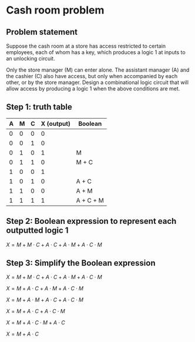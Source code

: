 # Cash room problem 

## Problem statement

Suppose the cash room at a store has access restricted to certain
employees, each of whom has a key, which produces a logic 1 at inputs to
an unlocking circuit.

Only the store manager (M) can enter alone. The assistant manager (A) and
the cashier (C) also have access, but only when accompanied by each other,
or by the store manager. Design a combinational logic circuit that will allow
access by producing a logic 1 when the above conditions are met.


## Step 1: truth table

| A | M | C | X (output) | Boolean   |
|---|---|---|------------|-----------|
| 0 | 0 | 0 | 0          |           |
| 0 | 0 | 1 | 0          |           |
| 0 | 1 | 0 | 1          | M         |
| 0 | 1 | 1 | 0          | M + C     |
| 1 | 0 | 0 | 1          |           |
| 1 | 0 | 1 | 0          | A + C     |
| 1 | 1 | 0 | 0          | A + M     |
| 1 | 1 | 1 | 1          | A + C + M |

## Step 2: Boolean expression to represent each outputted logic 1

$X = M + M \cdot C + A\cdot C + A \cdot M + A \cdot C \cdot M$


## Step 3: Simplify the Boolean expression

$X = M + M \cdot C + A\cdot C + A \cdot M + A \cdot C \cdot M$


$X = M + A \cdot C + A \cdot M + A \cdot C \cdot M$

$X = M + A \cdot M + A \cdot C + A \cdot C \cdot M$

$X = M + A \cdot C + A \cdot C \cdot M$

$X = M + A \cdot C \cdot M + A \cdot C$

$X = M + A \cdot C$
